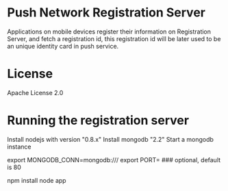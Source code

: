 # Push Network Registration Server
Applications on mobile devices register their information on Registration Server, and fetch a registration id, this registration id will be later used to be an unique identity card in push service.

# License
Apache License 2.0

# Running the registration server
Install nodejs with version "0.8.x"
Install mongodb "2.2"
Start a mongodb instance

export MONGODB_CONN=mongodb://<hostname>/<db>
export PORT=<port>                                   ### optional, default is 80

npm install
node app
